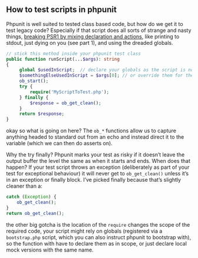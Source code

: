 ## How to test scripts in phpunit

Phpunit is well suited to tested class based code, but how do we get it to test legacy code? Especially if that script does all sorts of strange and nasty things, [breaking PSR1 by mixing declaration and actions](https://www.php-fig.org/psr/psr-1/), like printing to stdout, just dying on you (see part 1), and using the dreaded globals.

```php
// stick this method inside your phpunit test class
public function runScript(...$args): string
{
     global $usedInScript;  // declare your globals as the script is no longer being run in global scope
     $somethingElseUsedInScript = $args[0]; // or override them for the test
     ob_start();
     try {
         require('MyScriptToTest.php');
     } finally {
         $response = ob_get_clean();
     }
     return $response;
}
```

okay so what is going on here? The `ob_*` functions allow us to capture anything headed to standard out from an echo and instead direct it to the variable (which we can then do asserts on).

Why the try finally? Phpunit marks your test as risky if it doesn’t leave the output buffer the level the same as when it starts and ends. When does that happen? If your test script throws an exception (deliberately as part of your test for exceptional behaviour) it will never get to `ob_get_clean()` unless it’s in an exception or finally block. I’ve picked finally because that’s slightly cleaner than a:

```php
catch (Exception) {
    ob_get_clean();
}
return ob_get_clean();
```

the other big gotcha is the location of the `require` changes the scope of the required code, your script might rely on globals (registered via a `bootstrap.php` script, which you can also instruct phpunit to bootstrap with), so the function with have to declare them as in scope, or just declare local mock versions with the same name.